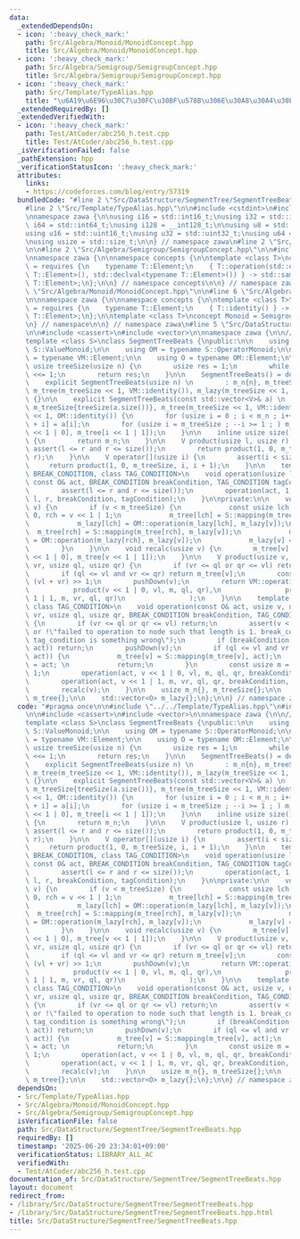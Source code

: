 ```yaml
---
data:
  _extendedDependsOn:
  - icon: ':heavy_check_mark:'
    path: Src/Algebra/Monoid/MonoidConcept.hpp
    title: Src/Algebra/Monoid/MonoidConcept.hpp
  - icon: ':heavy_check_mark:'
    path: Src/Algebra/Semigroup/SemigroupConcept.hpp
    title: Src/Algebra/Semigroup/SemigroupConcept.hpp
  - icon: ':heavy_check_mark:'
    path: Src/Template/TypeAlias.hpp
    title: "\u6A19\u6E96\u30C7\u30FC\u30BF\u578B\u306E\u30A8\u30A4\u30EA\u30A2\u30B9"
  _extendedRequiredBy: []
  _extendedVerifiedWith:
  - icon: ':heavy_check_mark:'
    path: Test/AtCoder/abc256_h.test.cpp
    title: Test/AtCoder/abc256_h.test.cpp
  _isVerificationFailed: false
  _pathExtension: hpp
  _verificationStatusIcon: ':heavy_check_mark:'
  attributes:
    links:
    - https://codeforces.com/blog/entry/57319
  bundledCode: "#line 2 \"Src/DataStructure/SegmentTree/SegmentTreeBeats.hpp\"\n\n\
    #line 2 \"Src/Template/TypeAlias.hpp\"\n\n#include <cstdint>\n#include <cstddef>\n\
    \nnamespace zawa {\n\nusing i16 = std::int16_t;\nusing i32 = std::int32_t;\nusing\
    \ i64 = std::int64_t;\nusing i128 = __int128_t;\n\nusing u8 = std::uint8_t;\n\
    using u16 = std::uint16_t;\nusing u32 = std::uint32_t;\nusing u64 = std::uint64_t;\n\
    \nusing usize = std::size_t;\n\n} // namespace zawa\n#line 2 \"Src/Algebra/Monoid/MonoidConcept.hpp\"\
    \n\n#line 2 \"Src/Algebra/Semigroup/SemigroupConcept.hpp\"\n\n#include <concepts>\n\
    \nnamespace zawa {\n\nnamespace concepts {\n\ntemplate <class T>\nconcept Semigroup\
    \ = requires {\n    typename T::Element;\n    { T::operation(std::declval<typename\
    \ T::Element>(), std::declval<typename T::Element>()) } -> std::same_as<typename\
    \ T::Element>;\n};\n\n} // namespace concepts\n\n} // namespace zawa\n#line 4\
    \ \"Src/Algebra/Monoid/MonoidConcept.hpp\"\n\n#line 6 \"Src/Algebra/Monoid/MonoidConcept.hpp\"\
    \n\nnamespace zawa {\n\nnamespace concepts {\n\ntemplate <class T>\nconcept Identitiable\
    \ = requires {\n    typename T::Element;\n    { T::identity() } -> std::same_as<typename\
    \ T::Element>;\n};\n\ntemplate <class T>\nconcept Monoid = Semigroup<T> and Identitiable<T>;\n\
    \n} // namespace\n\n} // namespace zawa\n#line 5 \"Src/DataStructure/SegmentTree/SegmentTreeBeats.hpp\"\
    \n\n#include <cassert>\n#include <vector>\n\nnamespace zawa {\n\n// ref: https://codeforces.com/blog/entry/57319\n\
    template <class S>\nclass SegmentTreeBeats {\npublic:\n\n    using VM = typename\
    \ S::ValueMonoid;\n\n    using OM = typename S::OperatorMonoid;\n\n    using V\
    \ = typename VM::Element;\n\n    using O = typename OM::Element;\n\n    static\
    \ usize treeSize(usize n) {\n        usize res = 1;\n        while (res < n) res\
    \ <<= 1;\n        return res;\n    }\n\n    SegmentTreeBeats() = default;\n\n\
    \    explicit SegmentTreeBeats(usize n) \n        : m_n{n}, m_treeSize{treeSize(n)},\
    \ m_tree(m_treeSize << 1, VM::identity()), m_lazy(m_treeSize << 1, OM::identity())\
    \ {}\n\n    explicit SegmentTreeBeats(const std::vector<V>& a) \n        : m_n{a.size()},\
    \ m_treeSize{treeSize(a.size())}, m_tree(m_treeSize << 1, VM::identity()), m_lazy(m_treeSize\
    \ << 1, OM::identity()) {\n        for (usize i = 0 ; i < m_n ; i++) m_tree[m_treeSize\
    \ + i] = a[i];\n        for (usize i = m_treeSize ; --i >= 1 ; ) m_tree[i] = VM::operation(m_tree[i\
    \ << 1 | 0], m_tree[i << 1 | 1]);\n    }\n\n    inline usize size() const noexcept\
    \ {\n        return m_n;\n    }\n\n    V product(usize l, usize r) {\n       \
    \ assert(l <= r and r <= size());\n        return product(1, 0, m_treeSize, l,\
    \ r);\n    }\n\n    V operator[](usize i) {\n        assert(i < size());\n   \
    \     return product(1, 0, m_treeSize, i, i + 1);\n    }\n\n    template <class\
    \ BREAK_CONDITION, class TAG_CONDITION>\n    void operation(usize l, usize r,\
    \ const O& act, BREAK_CONDITION breakCondition, TAG_CONDITION tagCondition) {\n\
    \        assert(l <= r and r <= size());\n        operation(act, 1, 0, m_treeSize,\
    \ l, r, breakCondition, tagCondition);\n    }\n\nprivate:\n\n    void pushDown(usize\
    \ v) {\n        if (v < m_treeSize) {\n            const usize lch = v << 1 |\
    \ 0, rch = v << 1 | 1;\n            m_tree[lch] = S::mapping(m_tree[lch], m_lazy[v]);\n\
    \            m_lazy[lch] = OM::operation(m_lazy[lch], m_lazy[v]);\n          \
    \  m_tree[rch] = S::mapping(m_tree[rch], m_lazy[v]);\n            m_lazy[rch]\
    \ = OM::operation(m_lazy[rch], m_lazy[v]);\n            m_lazy[v] = OM::identity();\n\
    \        }\n    }\n\n    void recalc(usize v) {\n        m_tree[v] = VM::operation(m_tree[v\
    \ << 1 | 0], m_tree[v << 1 | 1]);\n    }\n\n    V product(usize v, usize vl, usize\
    \ vr, usize ql, usize qr) {\n        if (vr <= ql or qr <= vl) return VM::identity();\n\
    \        if (ql <= vl and vr <= qr) return m_tree[v];\n        const usize m =\
    \ (vl + vr) >> 1;\n        pushDown(v);\n        return VM::operation(\n     \
    \           product(v << 1 | 0, vl, m, ql, qr),\n                product(v <<\
    \ 1 | 1, m, vr, ql, qr)\n                );\n    }\n\n    template <class BREAK_CONDITION,\
    \ class TAG_CONDITION>\n    void operation(const O& act, usize v, usize vl, usize\
    \ vr, usize ql, usize qr, BREAK_CONDITION breakCondition, TAG_CONDITION tagCondition)\
    \ {\n        if (vr <= ql or qr <= vl) return;\n        assert(v < m_tree.size()\
    \ or !\"failed to operation to node such that length is 1. break_condition or/and\
    \ tag_condition is something wrong\");\n        if (breakCondition(m_tree[v],\
    \ act)) return;\n        pushDown(v);\n        if (ql <= vl and vr <= qr and tagCondition(m_tree[v],\
    \ act)) {\n            m_tree[v] = S::mapping(m_tree[v], act);\n            m_lazy[v]\
    \ = act; \n            return;\n        }\n        const usize m = (vl + vr) >>\
    \ 1;\n        operation(act, v << 1 | 0, vl, m, ql, qr, breakCondition, tagCondition);\n\
    \        operation(act, v << 1 | 1, m, vr, ql, qr, breakCondition, tagCondition);\n\
    \        recalc(v);\n    }\n\n    usize m_n{}, m_treeSize{};\n\n    std::vector<V>\
    \ m_tree{};\n\n    std::vector<O> m_lazy{};\n};\n\n} // namespace zawa\n"
  code: "#pragma once\n\n#include \"../../Template/TypeAlias.hpp\"\n#include \"../../Algebra/Monoid/MonoidConcept.hpp\"\
    \n\n#include <cassert>\n#include <vector>\n\nnamespace zawa {\n\n// ref: https://codeforces.com/blog/entry/57319\n\
    template <class S>\nclass SegmentTreeBeats {\npublic:\n\n    using VM = typename\
    \ S::ValueMonoid;\n\n    using OM = typename S::OperatorMonoid;\n\n    using V\
    \ = typename VM::Element;\n\n    using O = typename OM::Element;\n\n    static\
    \ usize treeSize(usize n) {\n        usize res = 1;\n        while (res < n) res\
    \ <<= 1;\n        return res;\n    }\n\n    SegmentTreeBeats() = default;\n\n\
    \    explicit SegmentTreeBeats(usize n) \n        : m_n{n}, m_treeSize{treeSize(n)},\
    \ m_tree(m_treeSize << 1, VM::identity()), m_lazy(m_treeSize << 1, OM::identity())\
    \ {}\n\n    explicit SegmentTreeBeats(const std::vector<V>& a) \n        : m_n{a.size()},\
    \ m_treeSize{treeSize(a.size())}, m_tree(m_treeSize << 1, VM::identity()), m_lazy(m_treeSize\
    \ << 1, OM::identity()) {\n        for (usize i = 0 ; i < m_n ; i++) m_tree[m_treeSize\
    \ + i] = a[i];\n        for (usize i = m_treeSize ; --i >= 1 ; ) m_tree[i] = VM::operation(m_tree[i\
    \ << 1 | 0], m_tree[i << 1 | 1]);\n    }\n\n    inline usize size() const noexcept\
    \ {\n        return m_n;\n    }\n\n    V product(usize l, usize r) {\n       \
    \ assert(l <= r and r <= size());\n        return product(1, 0, m_treeSize, l,\
    \ r);\n    }\n\n    V operator[](usize i) {\n        assert(i < size());\n   \
    \     return product(1, 0, m_treeSize, i, i + 1);\n    }\n\n    template <class\
    \ BREAK_CONDITION, class TAG_CONDITION>\n    void operation(usize l, usize r,\
    \ const O& act, BREAK_CONDITION breakCondition, TAG_CONDITION tagCondition) {\n\
    \        assert(l <= r and r <= size());\n        operation(act, 1, 0, m_treeSize,\
    \ l, r, breakCondition, tagCondition);\n    }\n\nprivate:\n\n    void pushDown(usize\
    \ v) {\n        if (v < m_treeSize) {\n            const usize lch = v << 1 |\
    \ 0, rch = v << 1 | 1;\n            m_tree[lch] = S::mapping(m_tree[lch], m_lazy[v]);\n\
    \            m_lazy[lch] = OM::operation(m_lazy[lch], m_lazy[v]);\n          \
    \  m_tree[rch] = S::mapping(m_tree[rch], m_lazy[v]);\n            m_lazy[rch]\
    \ = OM::operation(m_lazy[rch], m_lazy[v]);\n            m_lazy[v] = OM::identity();\n\
    \        }\n    }\n\n    void recalc(usize v) {\n        m_tree[v] = VM::operation(m_tree[v\
    \ << 1 | 0], m_tree[v << 1 | 1]);\n    }\n\n    V product(usize v, usize vl, usize\
    \ vr, usize ql, usize qr) {\n        if (vr <= ql or qr <= vl) return VM::identity();\n\
    \        if (ql <= vl and vr <= qr) return m_tree[v];\n        const usize m =\
    \ (vl + vr) >> 1;\n        pushDown(v);\n        return VM::operation(\n     \
    \           product(v << 1 | 0, vl, m, ql, qr),\n                product(v <<\
    \ 1 | 1, m, vr, ql, qr)\n                );\n    }\n\n    template <class BREAK_CONDITION,\
    \ class TAG_CONDITION>\n    void operation(const O& act, usize v, usize vl, usize\
    \ vr, usize ql, usize qr, BREAK_CONDITION breakCondition, TAG_CONDITION tagCondition)\
    \ {\n        if (vr <= ql or qr <= vl) return;\n        assert(v < m_tree.size()\
    \ or !\"failed to operation to node such that length is 1. break_condition or/and\
    \ tag_condition is something wrong\");\n        if (breakCondition(m_tree[v],\
    \ act)) return;\n        pushDown(v);\n        if (ql <= vl and vr <= qr and tagCondition(m_tree[v],\
    \ act)) {\n            m_tree[v] = S::mapping(m_tree[v], act);\n            m_lazy[v]\
    \ = act; \n            return;\n        }\n        const usize m = (vl + vr) >>\
    \ 1;\n        operation(act, v << 1 | 0, vl, m, ql, qr, breakCondition, tagCondition);\n\
    \        operation(act, v << 1 | 1, m, vr, ql, qr, breakCondition, tagCondition);\n\
    \        recalc(v);\n    }\n\n    usize m_n{}, m_treeSize{};\n\n    std::vector<V>\
    \ m_tree{};\n\n    std::vector<O> m_lazy{};\n};\n\n} // namespace zawa\n"
  dependsOn:
  - Src/Template/TypeAlias.hpp
  - Src/Algebra/Monoid/MonoidConcept.hpp
  - Src/Algebra/Semigroup/SemigroupConcept.hpp
  isVerificationFile: false
  path: Src/DataStructure/SegmentTree/SegmentTreeBeats.hpp
  requiredBy: []
  timestamp: '2025-06-20 23:34:01+09:00'
  verificationStatus: LIBRARY_ALL_AC
  verifiedWith:
  - Test/AtCoder/abc256_h.test.cpp
documentation_of: Src/DataStructure/SegmentTree/SegmentTreeBeats.hpp
layout: document
redirect_from:
- /library/Src/DataStructure/SegmentTree/SegmentTreeBeats.hpp
- /library/Src/DataStructure/SegmentTree/SegmentTreeBeats.hpp.html
title: Src/DataStructure/SegmentTree/SegmentTreeBeats.hpp
---
```

